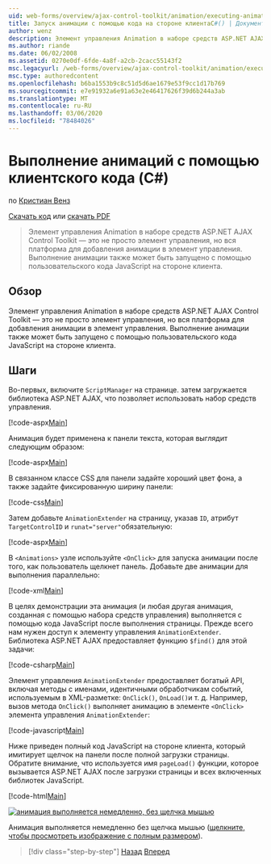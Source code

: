 ```yaml
---
uid: web-forms/overview/ajax-control-toolkit/animation/executing-animations-using-client-side-code-cs
title: Запуск анимации с помощью кода на стороне клиентаC#() | Документация Майкрософт
author: wenz
description: Элемент управления Animation в наборе средств ASP.NET AJAX Control Toolkit — это не просто элемент управления, но вся платформа для добавления анимации в элемент управления. Выполнение анимации...
ms.author: riande
ms.date: 06/02/2008
ms.assetid: 0270e0df-6fde-4a8f-a2cb-2cacc55143f2
msc.legacyurl: /web-forms/overview/ajax-control-toolkit/animation/executing-animations-using-client-side-code-cs
msc.type: authoredcontent
ms.openlocfilehash: b6ba1553b9c8c51d5d6ae1679e53f9cc1d17b769
ms.sourcegitcommit: e7e91932a6e91a63e2e46417626f39d6b244a3ab
ms.translationtype: MT
ms.contentlocale: ru-RU
ms.lasthandoff: 03/06/2020
ms.locfileid: "78484026"
---
```

# <a name="executing-animations-using-client-side-code-c"></a>Выполнение анимаций с помощью клиентского кода (C#)

по [Кристиан Венз](https://github.com/wenz)

[Скачать код](https://download.microsoft.com/download/f/9/a/f9a26acd-8df4-4484-8a18-199e4598f411/Animation10.cs.zip) или [скачать PDF](https://download.microsoft.com/download/6/7/1/6718d452-ff89-4d3f-a90e-c74ec2d636a3/animation10CS.pdf)

> Элемент управления Animation в наборе средств ASP.NET AJAX Control Toolkit — это не просто элемент управления, но вся платформа для добавления анимации в элемент управления. Выполнение анимации также может быть запущено с помощью пользовательского кода JavaScript на стороне клиента.

## <a name="overview"></a>Обзор

Элемент управления Animation в наборе средств ASP.NET AJAX Control Toolkit — это не просто элемент управления, но вся платформа для добавления анимации в элемент управления. Выполнение анимации также может быть запущено с помощью пользовательского кода JavaScript на стороне клиента.

## <a name="steps"></a>Шаги

Во-первых, включите `ScriptManager` на странице. затем загружается библиотека ASP.NET AJAX, что позволяет использовать набор средств управления.

[!code-aspx[Main](executing-animations-using-client-side-code-cs/samples/sample1.aspx)]

Анимация будет применена к панели текста, которая выглядит следующим образом:

[!code-aspx[Main](executing-animations-using-client-side-code-cs/samples/sample2.aspx)]

В связанном классе CSS для панели задайте хороший цвет фона, а также задайте фиксированную ширину панели:

[!code-css[Main](executing-animations-using-client-side-code-cs/samples/sample3.css)]

Затем добавьте `AnimationExtender` на страницу, указав `ID`, атрибут `TargetControlID` и `runat="server"`обязательную:

[!code-aspx[Main](executing-animations-using-client-side-code-cs/samples/sample4.aspx)]

В `<Animations>` узле используйте `<OnClick>` для запуска анимации после того, как пользователь щелкнет панель. Добавьте две анимации для выполнения параллельно:

[!code-xml[Main](executing-animations-using-client-side-code-cs/samples/sample5.xml)]

В целях демонстрации эта анимация (и любая другая анимация, созданная с помощью набора средств управления) выполняется с помощью кода JavaScript после выполнения страницы. Прежде всего нам нужен доступ к элементу управления `AnimationExtender`. Библиотека ASP.NET AJAX предоставляет функцию `$find()` для этой задачи:

[!code-csharp[Main](executing-animations-using-client-side-code-cs/samples/sample6.cs)]

Элемент управления `AnimationExtender` предоставляет богатый API, включая методы с именами, идентичными обработчикам событий, используемым в XML-разметке: `OnClick()`, `OnLoad()`и т. д. Например, вызов метода `OnClick()` выполняет анимацию в элементе `<OnClick>` элемента управления `AnimationExtender`:

[!code-javascript[Main](executing-animations-using-client-side-code-cs/samples/sample7.js)]

Ниже приведен полный код JavaScript на стороне клиента, который имитирует щелчок на панели после полной загрузки страницы. Обратите внимание, что используется имя `pageLoad()` функции, которое вызывается ASP.NET AJAX после загрузки страницы и всех включенных библиотек JavaScript.

[!code-html[Main](executing-animations-using-client-side-code-cs/samples/sample8.html)]

[![анимация выполняется немедленно, без щелчка мышью](executing-animations-using-client-side-code-cs/_static/image2.png)](executing-animations-using-client-side-code-cs/_static/image1.png)

Анимация выполняется немедленно без щелчка мышью ([щелкните, чтобы просмотреть изображение с полным размером](executing-animations-using-client-side-code-cs/_static/image3.png)).

> [!div class="step-by-step"]
> [Назад](modifying-animations-from-the-server-side-cs.md)
> [Вперед](changing-an-animation-using-client-side-code-cs.md)
